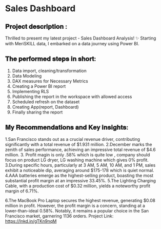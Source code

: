 # Sales Dashboard 
## 𝐏𝐫𝐨𝐣𝐞𝐜𝐭 𝐝𝐞𝐬𝐜𝐫𝐢𝐩𝐭𝐢𝐨𝐧 :
Thrilled to present my latest project - Sales Dashboard Analysis! ✨ Starting with MeriSKILL data, I embarked on a data journey using Power BI.
## 𝐓𝐡𝐞 𝐩𝐞𝐫𝐟𝐨𝐫𝐦𝐞𝐝 𝐬𝐭𝐞𝐩𝐬 𝐢𝐧 𝐬𝐡𝐨𝐫𝐭:
1. Data import, cleaning/transformation
2. Data Modeling
3. DAX measures for Necessary Metrics
4. Creating a Power BI report
5. Implementing RLS
6. Publishing the report in the workspace with allowed access
7. Scheduled refresh on the dataset
8. Creating App(report, Dashboard)
9. Finally sharing the report

## 𝐌𝐲 𝐑𝐞𝐜𝐨𝐦𝐦𝐞𝐧𝐝𝐚𝐭𝐢𝐨𝐧𝐬 𝐚𝐧𝐝 𝐊𝐞𝐲 𝐢𝐧𝐬𝐢𝐠𝐡𝐭𝐬:
1.San Francisco stands out as a crucial revenue driver, contributing significantly with a total revenue of $1.931 million.
2.December marks the zenith of sales performance, achieving an impressive total revenue of $4.6 million.
3. Profit magin is only .58% which is quite low , company should focus on product LG dryer, LG washing machine which gives 0% profit.
3.During specific hours, particularly at 3 AM, 5 AM, 10 AM, and 1 PM, sales exhibit a noticeable dip, averaging around $175-178 which is quiet normal.
4.AAA batteries emerge as the highest-selling product, boasting the most substantial profit margin at an impressive 33.45%.
5.The Lighting Charging Cable, with a production cost of $0.32 million, yields a noteworthy profit margin of 6.71%.

6.The MacBook Pro Laptop secures the highest revenue, generating $0.08 million in profit. However, the profit margin is a concern, standing at a lower-than-ideal 0.58%. Notably, it remains a popular choice in the San Francisco market, garnering 1136 orders.
Project Link: https://lnkd.in/gTKn9nqM
